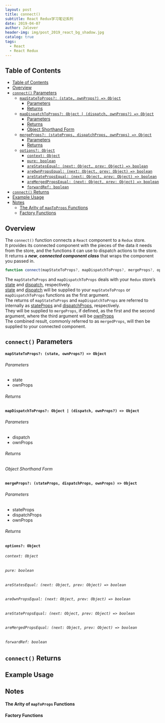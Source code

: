 ```yaml
---
layout: post
title: connect()
subtitle: React Redux学习笔记系列
date: 2019-04-07
author: Jalever
header-img: img/post_2019_react_bg_shadow.jpg
catalog: true
tags:
  - React
  - React Redux
---
```


## Table of Contents

- [Table of Contents](#table-of-contents)
- [Overview](#overview)
- [`connect()` Parameters](#connect-parameters)
    - [`mapStateToProps?: (state, ownProps?) => Object`](#mapstatetoprops-state-ownprops--object)
        - [Parameters](#parameters)
        - [Returns](#returns)
    - [`mapDispatchToProps?: Object | (dispatch, ownProps?) => Object`](#mapdispatchtoprops-object--dispatch-ownprops--object)
        - [Parameters](#parameters-1)
        - [Returns](#returns-1)
        - [Object Shorthand Form](#object-shorthand-form)
    - [`mergeProps?: (stateProps, dispatchProps, ownProps) => Object`](#mergeprops-stateprops-dispatchprops-ownprops--object)
        - [Parameters](#parameters-2)
        - [Returns](#returns-2)
    - [`options?: Object`](#options-object)
        - [`context: Object`](#context-object)
        - [`pure: boolean`](#pure-boolean)
        - [`areStatesEqual: (next: Object, prev: Object) => boolean`](#arestatesequal-next-object-prev-object--boolean)
        - [`areOwnPropsEqual: (next: Object, prev: Object) => boolean`](#areownpropsequal-next-object-prev-object--boolean)
        - [`areStatePropsEqual: (next: Object, prev: Object) => boolean`](#arestatepropsequal-next-object-prev-object--boolean)
        - [`areMergedPropsEqual: (next: Object, prev: Object) => boolean`](#aremergedpropsequal-next-object-prev-object--boolean)
        - [`forwardRef: boolean`](#forwardref-boolean)
- [`connect()` Returns](#connect-returns)
- [Example Usage](#example-usage)
- [Notes](#notes)
    - [The Arity of `mapToProps` Functions](#the-arity-of-maptoprops-functions)
    - [Factory Functions](#factory-functions)

## Overview
The `connect()` function connects a `React` component to a `Redux` store.<br>
It provides its connected component with the pieces of the data it needs from the store, and the functions it can use to dispatch actions to the store.<br>
It returns a ***new***, ***connected component class*** that wraps the component you passed in.
```javascript
function connect(mapStateToProps?, mapDispatchToProps?, mergeProps?, options?)
```
The `mapStateToProps` and `mapDispatchToProps` deals with your `Redux` store’s <ins>state</ins> and <ins>dispatch</ins>, respectively. <br>
<ins>state</ins> and <ins>dispatch</ins> will be supplied to your `mapStateToProps` or `mapDispatchToProps` functions as the first argument.<br>
The returns of `mapStateToProps` and `mapDispatchToProps` are referred to internally as <ins>stateProps</ins> and <ins>dispatchProps</ins>, respectively.<br>
They will be supplied to `mergeProps`, if defined, as the first and the second argument, where the third argument will be <ins>ownProps</ins><br>
The combined result, commonly referred to as `mergedProps`, will then be supplied to your connected component.

## `connect()` Parameters

#### `mapStateToProps?: (state, ownProps?) => Object`

###### Parameters

- state
- ownProps

###### Returns

#### `mapDispatchToProps?: Object | (dispatch, ownProps?) => Object`

###### Parameters

- dispatch
- ownProps

###### Returns

###### Object Shorthand Form

#### `mergeProps?: (stateProps, dispatchProps, ownProps) => Object`

###### Parameters

- stateProps
- dispatchProps
- ownProps

###### Returns

#### `options?: Object`

###### `context: Object`

###### `pure: boolean`

###### `areStatesEqual: (next: Object, prev: Object) => boolean`

###### `areOwnPropsEqual: (next: Object, prev: Object) => boolean`

###### `areStatePropsEqual: (next: Object, prev: Object) => boolean`

###### `areMergedPropsEqual: (next: Object, prev: Object) => boolean`

###### `forwardRef: boolean`

## `connect()` Returns

## Example Usage

## Notes

#### The Arity of `mapToProps` Functions

#### Factory Functions
